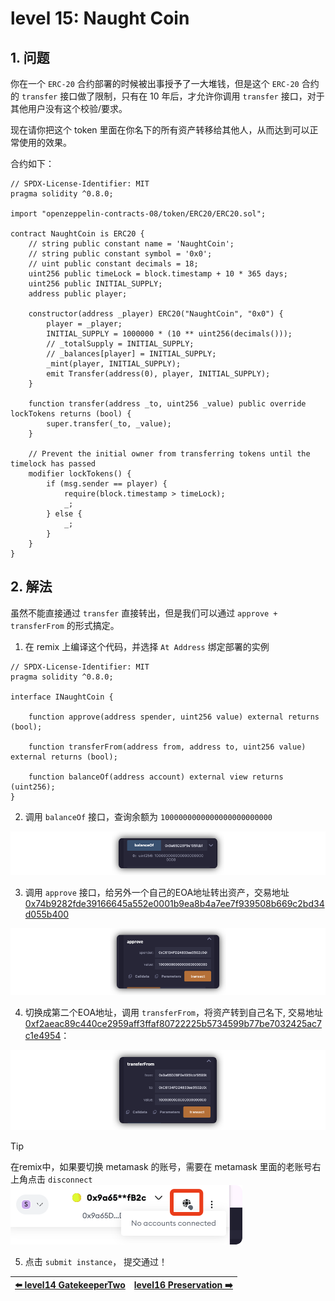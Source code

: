 # level 15: Naught Coin

## 1. 问题

你在一个 `ERC-20` 合约部署的时候被出事授予了一大堆钱，但是这个 `ERC-20` 合约的 `transfer` 接口做了限制，只有在 10 年后，才允许你调用 `transfer` 接口，对于其他用户没有这个校验/要求。

现在请你把这个 token 里面在你名下的所有资产转移给其他人，从而达到可以正常使用的效果。

合约如下：

```solidity
// SPDX-License-Identifier: MIT
pragma solidity ^0.8.0;

import "openzeppelin-contracts-08/token/ERC20/ERC20.sol";

contract NaughtCoin is ERC20 {
    // string public constant name = 'NaughtCoin';
    // string public constant symbol = '0x0';
    // uint public constant decimals = 18;
    uint256 public timeLock = block.timestamp + 10 * 365 days;
    uint256 public INITIAL_SUPPLY;
    address public player;

    constructor(address _player) ERC20("NaughtCoin", "0x0") {
        player = _player;
        INITIAL_SUPPLY = 1000000 * (10 ** uint256(decimals()));
        // _totalSupply = INITIAL_SUPPLY;
        // _balances[player] = INITIAL_SUPPLY;
        _mint(player, INITIAL_SUPPLY);
        emit Transfer(address(0), player, INITIAL_SUPPLY);
    }

    function transfer(address _to, uint256 _value) public override lockTokens returns (bool) {
        super.transfer(_to, _value);
    }

    // Prevent the initial owner from transferring tokens until the timelock has passed
    modifier lockTokens() {
        if (msg.sender == player) {
            require(block.timestamp > timeLock);
            _;
        } else {
            _;
        }
    }
}
```


## 2. 解法

虽然不能直接通过 `transfer` 直接转出，但是我们可以通过 `approve + transferFrom` 的形式搞定。

1. 在 remix 上编译这个代码，并选择 `At Address` 绑定部署的实例

```solidity
// SPDX-License-Identifier: MIT
pragma solidity ^0.8.0;

interface INaughtCoin {

    function approve(address spender, uint256 value) external returns (bool);
    
    function transferFrom(address from, address to, uint256 value) external returns (bool);

    function balanceOf(address account) external view returns (uint256);
}
```

2. 调用 `balanceOf` 接口，查询余额为 `1000000000000000000000000`

![](../../resources/img/level15/balanceof2.png)

3. 调用 `approve` 接口，给另外一个自己的EOA地址转出资产，交易地址 [0x74b9282fde39166645a552e0001b9ea8b4a7ee7f939508b669c2bd34d055b400](https://sepolia.etherscan.io/tx/0x74b9282fde39166645a552e0001b9ea8b4a7ee7f939508b669c2bd34d055b400)

![](../../resources/img/level15/approve2.png)

4. 切换成第二个EOA地址，调用 `transferFrom`，将资产转到自己名下, 交易地址 [0xf2aeac89c440ce2959aff3ffaf80722225b5734599b77be7032425ac7c1e4954](https://sepolia.etherscan.io/tx/0xf2aeac89c440ce2959aff3ffaf80722225b5734599b77be7032425ac7c1e4954)：

![](../../resources/img/level15/transferfrom2.png)


> [!TIP]
> 在remix中，如果要切换 metamask 的账号，需要在 metamask 里面的老账号右上角点击 `disconnect`
> ![](../../resources/img/level15/disconnect2.png)


5. 点击 `submit instance`， 提交通过！

| [⬅️ level14 GatekeeperTwo](../level14_gatekeeper_two/README.md) | [level16 Preservation ➡️](../level16_preservation/README.md) |
|:------------------------------|--------------------------:|
